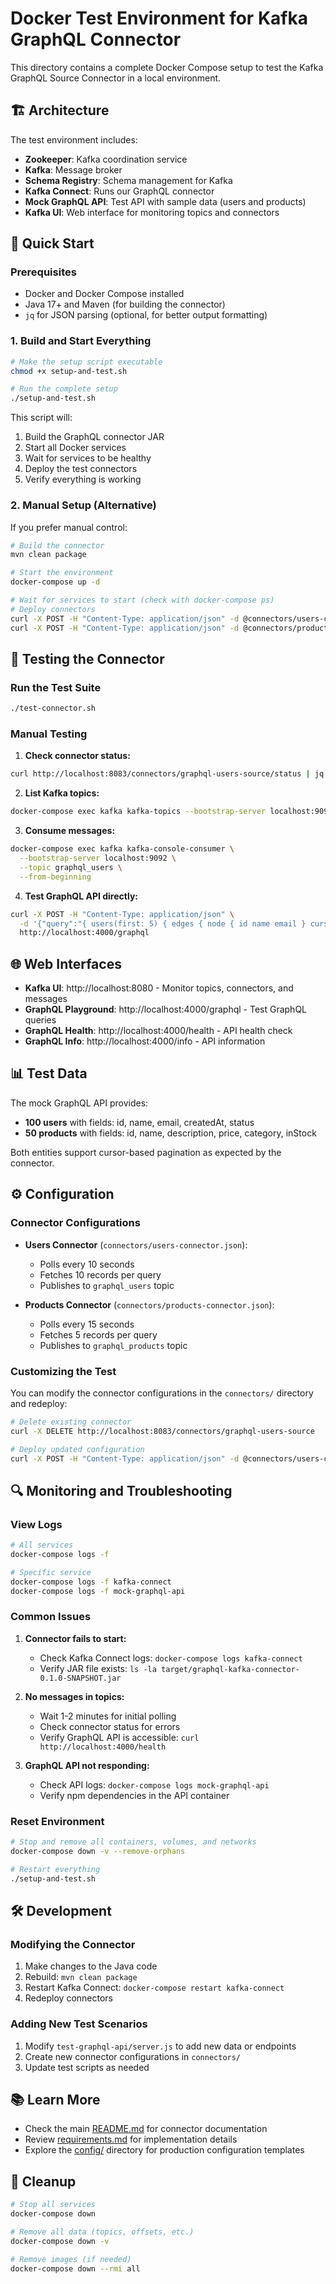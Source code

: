 # Docker Test Environment for Kafka GraphQL Connector

This directory contains a complete Docker Compose setup to test the Kafka GraphQL Source Connector in a local environment.

## 🏗️ Architecture

The test environment includes:

- **Zookeeper**: Kafka coordination service
- **Kafka**: Message broker
- **Schema Registry**: Schema management for Kafka
- **Kafka Connect**: Runs our GraphQL connector
- **Mock GraphQL API**: Test API with sample data (users and products)
- **Kafka UI**: Web interface for monitoring topics and connectors

## 🚀 Quick Start

### Prerequisites

- Docker and Docker Compose installed
- Java 17+ and Maven (for building the connector)
- `jq` for JSON parsing (optional, for better output formatting)

### 1. Build and Start Everything

```bash
# Make the setup script executable
chmod +x setup-and-test.sh

# Run the complete setup
./setup-and-test.sh
```

This script will:
1. Build the GraphQL connector JAR
2. Start all Docker services
3. Wait for services to be healthy
4. Deploy the test connectors
5. Verify everything is working

### 2. Manual Setup (Alternative)

If you prefer manual control:

```bash
# Build the connector
mvn clean package

# Start the environment
docker-compose up -d

# Wait for services to start (check with docker-compose ps)
# Deploy connectors
curl -X POST -H "Content-Type: application/json" -d @connectors/users-connector.json http://localhost:8083/connectors
curl -X POST -H "Content-Type: application/json" -d @connectors/products-connector.json http://localhost:8083/connectors
```

## 🧪 Testing the Connector

### Run the Test Suite

```bash
./test-connector.sh
```

### Manual Testing

1. **Check connector status:**
```bash
curl http://localhost:8083/connectors/graphql-users-source/status | jq
```

2. **List Kafka topics:**
```bash
docker-compose exec kafka kafka-topics --bootstrap-server localhost:9092 --list
```

3. **Consume messages:**
```bash
docker-compose exec kafka kafka-console-consumer \
  --bootstrap-server localhost:9092 \
  --topic graphql_users \
  --from-beginning
```

4. **Test GraphQL API directly:**
```bash
curl -X POST -H "Content-Type: application/json" \
  -d '{"query":"{ users(first: 5) { edges { node { id name email } cursor } pageInfo { hasNextPage } } }"}' \
  http://localhost:4000/graphql
```

## 🌐 Web Interfaces

- **Kafka UI**: http://localhost:8080 - Monitor topics, connectors, and messages
- **GraphQL Playground**: http://localhost:4000/graphql - Test GraphQL queries
- **GraphQL Health**: http://localhost:4000/health - API health check
- **GraphQL Info**: http://localhost:4000/info - API information

## 📊 Test Data

The mock GraphQL API provides:
- **100 users** with fields: id, name, email, createdAt, status
- **50 products** with fields: id, name, description, price, category, inStock

Both entities support cursor-based pagination as expected by the connector.

## ⚙️ Configuration

### Connector Configurations

- **Users Connector** (`connectors/users-connector.json`):
  - Polls every 10 seconds
  - Fetches 10 records per query
  - Publishes to `graphql_users` topic

- **Products Connector** (`connectors/products-connector.json`):
  - Polls every 15 seconds
  - Fetches 5 records per query
  - Publishes to `graphql_products` topic

### Customizing the Test

You can modify the connector configurations in the `connectors/` directory and redeploy:

```bash
# Delete existing connector
curl -X DELETE http://localhost:8083/connectors/graphql-users-source

# Deploy updated configuration
curl -X POST -H "Content-Type: application/json" -d @connectors/users-connector.json http://localhost:8083/connectors
```

## 🔍 Monitoring and Troubleshooting

### View Logs

```bash
# All services
docker-compose logs -f

# Specific service
docker-compose logs -f kafka-connect
docker-compose logs -f mock-graphql-api
```

### Common Issues

1. **Connector fails to start:**
   - Check Kafka Connect logs: `docker-compose logs kafka-connect`
   - Verify JAR file exists: `ls -la target/graphql-kafka-connector-0.1.0-SNAPSHOT.jar`

2. **No messages in topics:**
   - Wait 1-2 minutes for initial polling
   - Check connector status for errors
   - Verify GraphQL API is accessible: `curl http://localhost:4000/health`

3. **GraphQL API not responding:**
   - Check API logs: `docker-compose logs mock-graphql-api`
   - Verify npm dependencies in the API container

### Reset Environment

```bash
# Stop and remove all containers, volumes, and networks
docker-compose down -v --remove-orphans

# Restart everything
./setup-and-test.sh
```

## 🛠️ Development

### Modifying the Connector

1. Make changes to the Java code
2. Rebuild: `mvn clean package`
3. Restart Kafka Connect: `docker-compose restart kafka-connect`
4. Redeploy connectors

### Adding New Test Scenarios

1. Modify `test-graphql-api/server.js` to add new data or endpoints
2. Create new connector configurations in `connectors/`
3. Update test scripts as needed

## 📚 Learn More

- Check the main [README.md](README.md) for connector documentation
- Review [requirements.md](requirements.md) for implementation details
- Explore the [config/](config/) directory for production configuration templates

## 🧹 Cleanup

```bash
# Stop all services
docker-compose down

# Remove all data (topics, offsets, etc.)
docker-compose down -v

# Remove images (if needed)
docker-compose down --rmi all
```